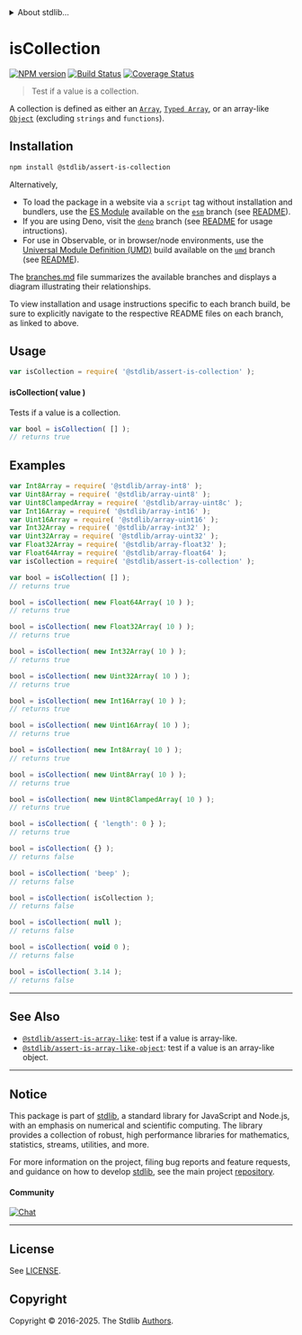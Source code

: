 <!--

@license Apache-2.0

Copyright (c) 2018 The Stdlib Authors.

Licensed under the Apache License, Version 2.0 (the "License");
you may not use this file except in compliance with the License.
You may obtain a copy of the License at

   http://www.apache.org/licenses/LICENSE-2.0

Unless required by applicable law or agreed to in writing, software
distributed under the License is distributed on an "AS IS" BASIS,
WITHOUT WARRANTIES OR CONDITIONS OF ANY KIND, either express or implied.
See the License for the specific language governing permissions and
limitations under the License.

-->


<details>
  <summary>
    About stdlib...
  </summary>
  <p>We believe in a future in which the web is a preferred environment for numerical computation. To help realize this future, we've built stdlib. stdlib is a standard library, with an emphasis on numerical and scientific computation, written in JavaScript (and C) for execution in browsers and in Node.js.</p>
  <p>The library is fully decomposable, being architected in such a way that you can swap out and mix and match APIs and functionality to cater to your exact preferences and use cases.</p>
  <p>When you use stdlib, you can be absolutely certain that you are using the most thorough, rigorous, well-written, studied, documented, tested, measured, and high-quality code out there.</p>
  <p>To join us in bringing numerical computing to the web, get started by checking us out on <a href="https://github.com/stdlib-js/stdlib">GitHub</a>, and please consider <a href="https://opencollective.com/stdlib">financially supporting stdlib</a>. We greatly appreciate your continued support!</p>
</details>

# isCollection

[![NPM version][npm-image]][npm-url] [![Build Status][test-image]][test-url] [![Coverage Status][coverage-image]][coverage-url] <!-- [![dependencies][dependencies-image]][dependencies-url] -->

> Test if a value is a collection.

<section class="intro">

A collection is defined as either an [`Array`][mdn-array], [`Typed Array`][mdn-typed-array], or an array-like [`Object`][mdn-object] (excluding `strings` and `functions`).

</section>

<!-- ./intro -->

<section class="installation">

## Installation

```bash
npm install @stdlib/assert-is-collection
```

Alternatively,

-   To load the package in a website via a `script` tag without installation and bundlers, use the [ES Module][es-module] available on the [`esm`][esm-url] branch (see [README][esm-readme]).
-   If you are using Deno, visit the [`deno`][deno-url] branch (see [README][deno-readme] for usage intructions).
-   For use in Observable, or in browser/node environments, use the [Universal Module Definition (UMD)][umd] build available on the [`umd`][umd-url] branch (see [README][umd-readme]).

The [branches.md][branches-url] file summarizes the available branches and displays a diagram illustrating their relationships.

To view installation and usage instructions specific to each branch build, be sure to explicitly navigate to the respective README files on each branch, as linked to above.

</section>

<section class="usage">

## Usage

```javascript
var isCollection = require( '@stdlib/assert-is-collection' );
```

#### isCollection( value )

Tests if a value is a collection.

```javascript
var bool = isCollection( [] );
// returns true
```

</section>

<!-- /.usage -->

<section class="examples">

## Examples

<!-- eslint-disable object-curly-newline -->

<!-- eslint no-undef: "error" -->

```javascript
var Int8Array = require( '@stdlib/array-int8' );
var Uint8Array = require( '@stdlib/array-uint8' );
var Uint8ClampedArray = require( '@stdlib/array-uint8c' );
var Int16Array = require( '@stdlib/array-int16' );
var Uint16Array = require( '@stdlib/array-uint16' );
var Int32Array = require( '@stdlib/array-int32' );
var Uint32Array = require( '@stdlib/array-uint32' );
var Float32Array = require( '@stdlib/array-float32' );
var Float64Array = require( '@stdlib/array-float64' );
var isCollection = require( '@stdlib/assert-is-collection' );

var bool = isCollection( [] );
// returns true

bool = isCollection( new Float64Array( 10 ) );
// returns true

bool = isCollection( new Float32Array( 10 ) );
// returns true

bool = isCollection( new Int32Array( 10 ) );
// returns true

bool = isCollection( new Uint32Array( 10 ) );
// returns true

bool = isCollection( new Int16Array( 10 ) );
// returns true

bool = isCollection( new Uint16Array( 10 ) );
// returns true

bool = isCollection( new Int8Array( 10 ) );
// returns true

bool = isCollection( new Uint8Array( 10 ) );
// returns true

bool = isCollection( new Uint8ClampedArray( 10 ) );
// returns true

bool = isCollection( { 'length': 0 } );
// returns true

bool = isCollection( {} );
// returns false

bool = isCollection( 'beep' );
// returns false

bool = isCollection( isCollection );
// returns false

bool = isCollection( null );
// returns false

bool = isCollection( void 0 );
// returns false

bool = isCollection( 3.14 );
// returns false
```

</section>

<!-- /.examples -->

<!-- Section for related `stdlib` packages. Do not manually edit this section, as it is automatically populated. -->

<section class="related">

* * *

## See Also

-   <span class="package-name">[`@stdlib/assert-is-array-like`][@stdlib/assert/is-array-like]</span><span class="delimiter">: </span><span class="description">test if a value is array-like.</span>
-   <span class="package-name">[`@stdlib/assert-is-array-like-object`][@stdlib/assert/is-array-like-object]</span><span class="delimiter">: </span><span class="description">test if a value is an array-like object.</span>

</section>

<!-- /.related -->

<!-- Section for all links. Make sure to keep an empty line after the `section` element and another before the `/section` close. -->


<section class="main-repo" >

* * *

## Notice

This package is part of [stdlib][stdlib], a standard library for JavaScript and Node.js, with an emphasis on numerical and scientific computing. The library provides a collection of robust, high performance libraries for mathematics, statistics, streams, utilities, and more.

For more information on the project, filing bug reports and feature requests, and guidance on how to develop [stdlib][stdlib], see the main project [repository][stdlib].

#### Community

[![Chat][chat-image]][chat-url]

---

## License

See [LICENSE][stdlib-license].


## Copyright

Copyright &copy; 2016-2025. The Stdlib [Authors][stdlib-authors].

</section>

<!-- /.stdlib -->

<!-- Section for all links. Make sure to keep an empty line after the `section` element and another before the `/section` close. -->

<section class="links">

[npm-image]: http://img.shields.io/npm/v/@stdlib/assert-is-collection.svg
[npm-url]: https://npmjs.org/package/@stdlib/assert-is-collection

[test-image]: https://github.com/stdlib-js/assert-is-collection/actions/workflows/test.yml/badge.svg?branch=main
[test-url]: https://github.com/stdlib-js/assert-is-collection/actions/workflows/test.yml?query=branch:main

[coverage-image]: https://img.shields.io/codecov/c/github/stdlib-js/assert-is-collection/main.svg
[coverage-url]: https://codecov.io/github/stdlib-js/assert-is-collection?branch=main

<!--

[dependencies-image]: https://img.shields.io/david/stdlib-js/assert-is-collection.svg
[dependencies-url]: https://david-dm.org/stdlib-js/assert-is-collection/main

-->

[chat-image]: https://img.shields.io/gitter/room/stdlib-js/stdlib.svg
[chat-url]: https://app.gitter.im/#/room/#stdlib-js_stdlib:gitter.im

[stdlib]: https://github.com/stdlib-js/stdlib

[stdlib-authors]: https://github.com/stdlib-js/stdlib/graphs/contributors

[umd]: https://github.com/umdjs/umd
[es-module]: https://developer.mozilla.org/en-US/docs/Web/JavaScript/Guide/Modules

[deno-url]: https://github.com/stdlib-js/assert-is-collection/tree/deno
[deno-readme]: https://github.com/stdlib-js/assert-is-collection/blob/deno/README.md
[umd-url]: https://github.com/stdlib-js/assert-is-collection/tree/umd
[umd-readme]: https://github.com/stdlib-js/assert-is-collection/blob/umd/README.md
[esm-url]: https://github.com/stdlib-js/assert-is-collection/tree/esm
[esm-readme]: https://github.com/stdlib-js/assert-is-collection/blob/esm/README.md
[branches-url]: https://github.com/stdlib-js/assert-is-collection/blob/main/branches.md

[stdlib-license]: https://raw.githubusercontent.com/stdlib-js/assert-is-collection/main/LICENSE

[mdn-array]: https://developer.mozilla.org/en-US/docs/Web/JavaScript/Reference/Global_Objects/Array

[mdn-typed-array]: https://developer.mozilla.org/en-US/docs/Web/JavaScript/Reference/Global_Objects/TypedArray

[mdn-object]: https://developer.mozilla.org/en-US/docs/Web/JavaScript/Reference/Global_Objects/Object

<!-- <related-links> -->

[@stdlib/assert/is-array-like]: https://github.com/stdlib-js/assert-is-array-like

[@stdlib/assert/is-array-like-object]: https://github.com/stdlib-js/assert-is-array-like-object

<!-- </related-links> -->

</section>

<!-- /.links -->
